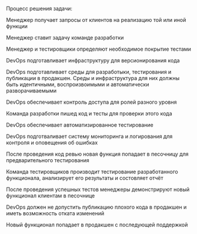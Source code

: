 Процесс решения задачи:

Менеджер получает запросы от клиентов на реализацию той или иной функции

Менеджер ставит задачу команде разработки

Менеджер и тестировщики определяют необходимое покрытие тестами

DevOps подготавливает инфраструктуру для версионирования кода

DevOps подготавливает среды для разработыки, тестирования и публикации в продакшен. Среды и инфраструктура для них должны быть идентичными, воспроизвоимыми и автоматически разворачиваемыми

DevOps обеспечивает контроль доступа для ролей разного уровня

Команда разработки пишед код и тесты для проверки этого кода

DevOps обеспечивает автоматизированное тестирование

DevOps подготваливает систему мониторинга и логирования для контроля и оповещения об ошибках

После проведения код ревью новая функция попадает в песочницу для предварительного тестирования

Команда тестировщиков производит тестирование разработанного функционала, анализирует его результаты и состовляет отчёт

После проведения успешных тестов менеджеры демонстрируют новый функционал клиентам в песочнице

DevOps должен не допустить публикацию плохого кода в продакшен и иметь возможность отката изменений

Новый функционал попадает в продакшен с последующей поддержкой
